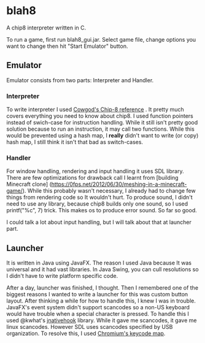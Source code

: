 # blah8
A chip8 interpreter written in C.

To run a game, first run blah8_gui.jar. Select game file, change options you want to change then hit "Start Emulator" button.

## Emulator
Emulator consists from two parts: Interpreter and Handler.

### Interpreter
To write interpreter I used [Cowgod's Chip-8 reference](http://devernay.free.fr/hacks/chip8/C8TECH10.HTM) . It pretty much covers everything 
you need to know about chip8. I used function pointers instead of swich-case for instruction handling. While it still isn't pretty good solution because
to run an instruction, it may call two functions. While this would be prevented using a hash map, I **really** didn't want to write (or copy) hash map,
I still think it isn't that bad as switch-cases.


### Handler
For window handling, rendering and input handling it uses SDL library. There are few optimizations for drawback call I learnt from [building Minecraft clone] 
(https://0fps.net/2012/06/30/meshing-in-a-minecraft-game/). While this probably wasn't necessary, I already had to change few things from rendering code
so It wouldn't hurt. To produce sound, I didn't need to use any library, because chip8 builds only one sound, so I used printf("%c", 7) trick. This makes os to
produce error sound. So far so good.

I could talk a lot about input handling, but I will talk about that at launcher part.

## Launcher
It is written in Java using JavaFX. The reason I used Java because It was universal and it had vast libraries. In Java Swing, you can cull resolutions
so I didn't have to write platform specific code.

After a day, launcher was finished, I thought. Then I remembered one of the biggest reasons I wanted to write a launcher for this was custom button layout.
After thinking a while for how to handle this, I knew I was in trouble. JavaFX's event system didn't support scancodes so a non-US keyboard would have trouble
when a special character is pressed. To handle this I used @kwhat's [jnativehook](https://github.com/kwhat/jnativehook) library. While it gave me scancodes, it gave me linux scancodes. However SDL
uses scancodes specified by USB organization. To resolve this, I used [Chromium's keycode map](https://chromium.googlesource.com/chromium/chromium/+/master/ui/base/keycodes/usb_keycode_map.h).
